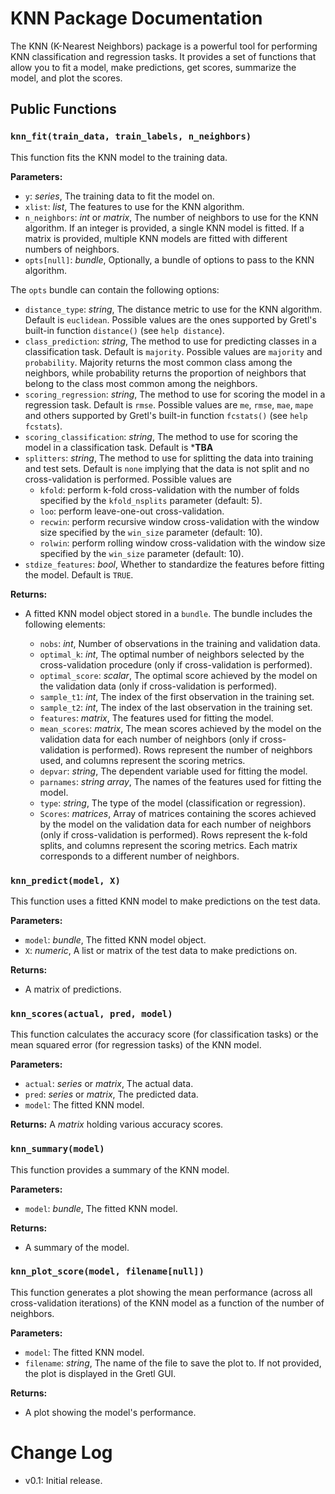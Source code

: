 # KNN Package Documentation

The KNN (K-Nearest Neighbors) package is a powerful tool for performing KNN classification and regression tasks. It provides a set of functions that allow you to fit a model, make predictions, get scores, summarize the model, and plot the scores.

## Public Functions

### `knn_fit(train_data, train_labels, n_neighbors)`

This function fits the KNN model to the training data.

**Parameters:**
- `y`: *series*, The training data to fit the model on.
- `xlist`: *list*, The features to use for the KNN algorithm.
- `n_neighbors`: *int* or *matrix*, The number of neighbors to use for the KNN algorithm. If an integer is provided, a single KNN model is fitted. If a matrix is provided, multiple KNN models are fitted with different numbers of neighbors.
- `opts[null]`: *bundle*, Optionally, a bundle of options to pass to the KNN algorithm.

The `opts` bundle can contain the following options:

- `distance_type`: *string*, The distance metric to use for the KNN algorithm. Default is `euclidean`. Possible values are the ones supported by Gretl's built-in function `distance()` (see `help distance`).
- `class_prediction`: *string*, The method to use for predicting classes in a classification task. Default is `majority`. Possible values are `majority` and `probability`. Majority returns the most common class among the neighbors, while probability returns the proportion of neighbors that belong to the class most common among the neighbors.
- `scoring_regression`: *string*, The method to use for scoring the model in a regression task. Default is `rmse`. Possible values are `me`, `rmse`, `mae`, `mape` and others supported by Gretl's built-in function `fcstats()` (see `help fcstats`).
- `scoring_classification`: *string*, The method to use for scoring the model in a classification task. Default is ***TBA**
- `splitters`: *string*, The method to use for splitting the data into training and test sets. Default is `none` implying that the data is not split and no cross-validation is performed. Possible values are
  + `kfold`: perform k-fold cross-validation with the number of folds specified by the `kfold_nsplits` parameter (default: 5).
  + `loo`: perform leave-one-out cross-validation.
  + `recwin`: perform recursive window cross-validation with the window size specified by the `win_size` parameter (default: 10).
  + `rolwin`: perform rolling window cross-validation with the window size specified by the `win_size` parameter (default: 10).
- `stdize_features`: *bool*, Whether to standardize the features before fitting the model. Default is `TRUE`.


**Returns:**
- A fitted KNN model object stored in a `bundle`. The bundle includes the following elements:

  + `nobs`: *int*, Number of observations in the training and validation data.
  + `optimal_k`: *int*, The optimal number of neighbors selected by the cross-validation procedure (only if cross-validation is performed).
  + `optimal_score`: *scalar*, The optimal score achieved by the model on the validation data (only if cross-validation is performed).
  + `sample_t1`: *int*, The index of the first observation in the training set.
  + `sample_t2`: *int*, The index of the last observation in the training set.
  + `features`: *matrix*, The features used for fitting the model.
  + `mean_scores`: *matrix*, The mean scores achieved by the model on the validation data for each number of neighbors (only if cross-validation is performed). Rows represent the number of neighbors used, and columns represent the scoring metrics.
  + `depvar`: *string*, The dependent variable used for fitting the model.
  + `parnames`: *string array*, The names of the features used for fitting the model.
  + `type`: *string*, The type of the model (classification or regression).
  + `Scores`: *matrices*, Array of matrices containing the scores achieved by the model on the validation data for each number of neighbors (only if cross-validation is performed). Rows represent the k-fold splits, and columns represent the scoring metrics. Each matrix corresponds to a different number of neighbors.


### `knn_predict(model, X)`

This function uses a fitted KNN model to make predictions on the test data.

**Parameters:**
- `model`: *bundle*, The fitted KNN model object.
- `X`: *numeric*, A list or matrix of the test data to make predictions on.

**Returns:**
- A matrix of predictions.


### `knn_scores(actual, pred, model)`

This function calculates the accuracy score (for classification tasks) or the mean squared error (for regression tasks) of the KNN model.

**Parameters:**
- `actual`: *series* or *matrix*, The actual data.
- `pred`: *series* or *matrix*, The predicted data.
- `model`: The fitted KNN model.

**Returns:**
A *matrix* holding various accuracy scores.


### `knn_summary(model)`

This function provides a summary of the KNN model.

**Parameters:**
- `model`: *bundle*, The fitted KNN model.

**Returns:**
- A summary of the model.


### `knn_plot_score(model, filename[null])`

This function generates a plot showing the mean performance (across all cross-validation iterations) of the KNN model as a function of the number of neighbors.

**Parameters:**
- `model`: The fitted KNN model.
- `filename`: *string*, The name of the file to save the plot to. If not provided, the plot is displayed in the Gretl GUI.

**Returns:**
- A plot showing the model's performance.


# Change Log
- v0.1: Initial release.